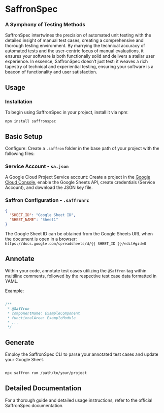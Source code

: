 # SaffronSpec

### A Symphony of Testing Methods

SaffronSpec intertwines the precision of automated unit testing with the detailed insight of manual test cases, creating a comprehensive and thorough testing environment. By marrying the technical accuracy of automated tests and the user-centric focus of manual evaluations, it ensures your software is both functionally solid and delivers a stellar user experience. In essence, SaffronSpec doesn’t just test; it weaves a rich tapestry of technical and experiential testing, ensuring your software is a beacon of functionality and user satisfaction.

## Usage

### Installation
To begin using SaffronSpec in your project, install it via npm:
```
npm install saffronspec
```

## Basic Setup


Configure: Create a `.saffron` folder in the base path of your project with the following files:
### Service Account - `sa.json`
 A Google Cloud Project Service account: Create a project in the [Google Cloud Console](https://console.cloud.google.com/), enable the Google Sheets API, create credentials (Service Account), and download the JSON key file.

### Saffron Configuration - `.saffronrc`

```json
{
  "SHEET_ID": "Google Sheet ID",
  "SHEET_NAME": "Sheet1"
}
```

The Google Sheet ID can be obtained from the Google Sheets URL when the document is open in a browser:
 `https://docs.google.com/spreadsheets/d/{{ SHEET_ID }}/edit#gid=0`


## Annotate
Within your code, annotate test cases utilizing the `@Saffron` tag within multiline comments, followed by the respective test case data formatted in YAML.

Example:

```javascript

/**
 * @Saffron
 * componentName: ExampleComponent
 * functionalArea: ExampleModule
 * ...
 */
```

## Generate
Employ the SaffronSpec CLI to parse your annotated test cases and update your Google Sheet.

```sh

npx saffron run /path/to/your/project
```

## Detailed Documentation

For a thorough guide and detailed usage instructions, refer to the official SaffronSpec documentation.